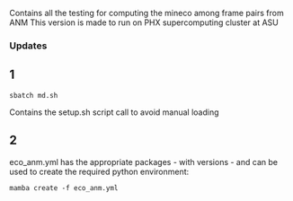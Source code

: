 Contains all the testing for computing the mineco among frame pairs from ANM 
This version is made to run on PHX supercomputing cluster at ASU

### Updates
## 1
```
sbatch md.sh
```

Contains the setup.sh script call to avoid manual loading

## 2
eco_anm.yml has the appropriate packages - with versions - and can be used to create the required python environment:
```
mamba create -f eco_anm.yml
```
